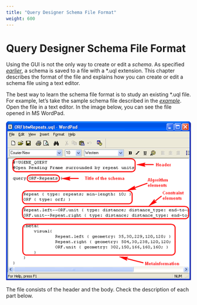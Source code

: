 ```yaml
---
title: "Query Designer Schema File Format"
weight: 600
---
```


# Query Designer Schema File Format

Using the GUI is not the only way to create or edit a _schema_. As specified [_earlier_](../manipulating-schema/saving-schema), a schema is saved to a file with a \*.uql extension. This chapter describes the format of the file and explains how you can create or edit a schema file using a text editor.

The best way to learn the schema file format is to study an existing \*.uql file. For example, let’s take the sample schema file described in the [_example_](../query-designer-introduction/how-to-create-and-run-schema). Open the file in a text editor. In the image below, you can see the file opened in MS WordPad.

![](/images/65930661/65930662.png)

The file consists of the header and the body. Check the description of each part below.